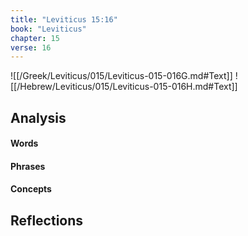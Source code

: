 ```yaml
---
title: "Leviticus 15:16"
book: "Leviticus"
chapter: 15
verse: 16
---
```

![[/Greek/Leviticus/015/Leviticus-015-016G.md#Text]]
![[/Hebrew/Leviticus/015/Leviticus-015-016H.md#Text]]

## Analysis

#### Words

#### Phrases

#### Concepts

## Reflections
